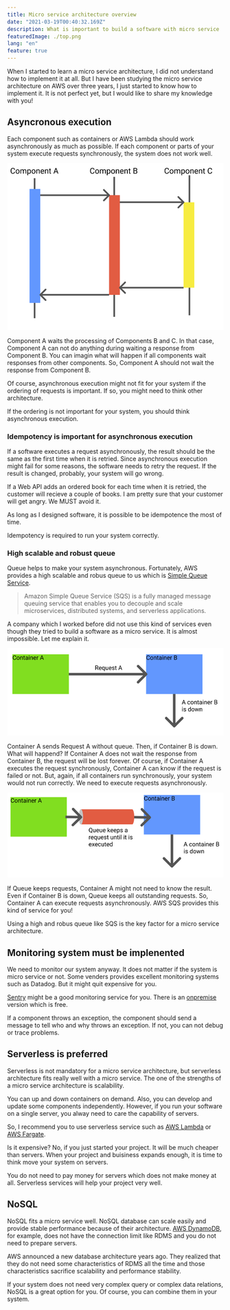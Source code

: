 ```yaml
---
title: Micro service architecture overview
date: "2021-03-19T00:40:32.169Z"
description: What is important to build a software with micro service
featuredImage: ./top.png
lang: "en"
feature: true
---
```


When I started to learn a micro service architecture, I did not understand how to implement it at all.
But I have been studying the micro service architecture on AWS over three years, I just started to know how to implement it. It is not perfect yet, but I would like to share my knowledge with you!

## Asyncronous execution 

Each component such as containers or AWS Lambda should work asynchronously as much as possible. If each component or parts of your system execute requests synchronously, the system does not work well. 

![async.png](./async.png)


Component A waits the processing of Components B and C. In that case, Component A can not do anything during waiting a response from Component B. You can imagin what will happen if all components wait responses from other components. So, Component A should not wait the response from Component B. 

Of course, asynchronous execution might not fit for your system if the ordering of requests is important. If so, you might need to think other architecture.

If the ordering is not important for your system, you should think asynchronous execution. 

### Idempotency is important for asynchronous execution

If a software executes a request asynchronously, the result should be the same as the first time when it is retried. Since asynchronous execution might fail for some reasons, the software needs to retry the request. If the result is changed, probably, your system will go wrong.

If a Web API adds an ordered book for each time when it is retried, the customer will recieve a couple of books. I am pretty sure that your customer will get angry. We MUST avoid it.

As long as I designed software, it is possible to be idempotence the most of time.

Idempotency is required to run your system correctly.

### High scalable and robust queue 

Queue helps to make your system asynchronous. Fortunately, AWS provides a high scalable and robus queue to us which is [Simple Queue Service](https://aws.amazon.com/sqs/?nc1=h_ls).

> Amazon Simple Queue Service (SQS) is a fully managed message queuing service that enables you to decouple and scale microservices, distributed systems, and serverless applications. 

A company which I worked before did not use this kind of services even though they tried to build a software as a micro service. It is almost impossible. Let me explain it.

![no-queue-image](./no-queue.png)

Container A sends Request A without queue. Then, if Container B is down. What will happend? If Container A does not wait the response from Container B, the request will be lost forever. Of course, if Container A executes the request synchronously, Container A can know if the request is failed or not. But, again, if all containers run synchronously, your system would not run correctly. We need to execute requests asynchronously.

![queue-image](./queue.png)

If Queue keeps requests, Container A might not need to know the result. Even if Container B is down, Queue keeps all outstanding requests. So, Container A can execute requests asynchronously. AWS SQS provides this kind of service for you!

Using a high and robus queue like SQS is the key factor for a micro service architecture.

## Monitoring system must be implenented

We need to monitor our system anyway. It does not matter if the system is micro service or not. Some venders provides excellent monitoring systems such as Datadog. But it might quit expensive for you.

[Sentry](https://sentry.io/welcome/?utm_source=google&utm_medium=cpc&utm_campaign=9575834316&content=463631231007&utm_term=sentry%20application%20monitoring&gclid=Cj0KCQjwl9GCBhDvARIsAFunhsl2Bay-suTrebmudVR2pWyNVXQL3y1RFf8P79Rcb3ymmYXEhMeEoLwaAqHQEALw_wcB) might be a good monitoring service for you. There is an [onpremise](https://github.com/getsentry/onpremise) version which is free. 

If a component throws an exception, the component should send a message to tell who and why throws an exception. If not, you can not debug or trace problems.

## Serverless is preferred

Serverless is not mandatory for a micro service architecture, but serverless architecture fits really well with a micro service. The one of the strengths of a micro service architecture is scalability. 

You can up and down containers on demand. Also, you can develop and update some components independently. However, if you run your software on a single server, you alway need to care the capability of servers. 

So, I recommend you to use serverless service such as [AWS Lambda](https://aws.amazon.com/lambda/?nc1=h_ls) or [AWS Fargate](https://aws.amazon.com/fargate/?nc1=h_ls&whats-new-cards.sort-by=item.additionalFields.postDateTime&whats-new-cards.sort-order=desc&fargate-blogs.sort-by=item.additionalFields.createdDate&fargate-blogs.sort-order=desc).

Is it expensive? No, if you just started your project. It will be much cheaper than servers. When your project and buisiness expands enough, it is time to think move your system on servers.

You do not need to pay money for servers which does not make money at all. Serverless services will help your project very well.

## NoSQL 

NoSQL fits a micro service well. NoSQL database can scale easily and provide stable performance because of their architecture. [AWS DynamoDB](https://aws.amazon.com/dynamodb/?nc1=h_ls), for example, does not have the connection limit like RDMS and you do not need to prepare servers.

AWS announced a new database architecture years ago. They realized that they do not need some characteristics of RDMS all the time and those characteristics sacrifice scalability and performance stability. 

If your system does not need very complex query or complex data relations, NoSQL is a great option for you. Of course, you can combine them in your system.
